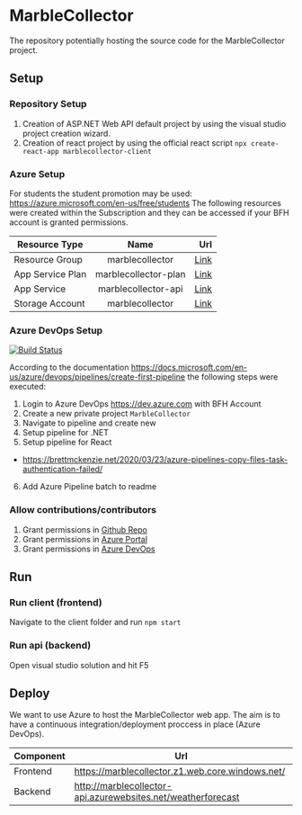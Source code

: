 # MarbleCollector

The repository potentially hosting the source code for the MarbleCollector project.

## Setup

### Repository Setup

1. Creation of ASP.NET Web API default project by using the visual studio project creation wizard.
2. Creation of react project by using the official react script `npx create-react-app marblecollector-client`

### Azure Setup

For students the student promotion may be used: https://azure.microsoft.com/en-us/free/students
The following resources were created within the Subscription and they can be accessed if your BFH account is granted permissions.

| Resource Type    |         Name         |                                                                                                                                                                                                          Url |
| ---------------- | :------------------: | -----------------------------------------------------------------------------------------------------------------------------------------------------------------------------------------------------------: |
| Resource Group   |   marblecollector    |                                                                [Link](https://portal.azure.com/#@bfh.ch/resource/subscriptions/a2bcdf72-b2d2-4aff-a317-85e0bb318f1a/resourceGroups/marblecollector/overview) |
| App Service Plan | marblecollector-plan | [Link](https://portal.azure.com/#@bfh.ch/resource/subscriptions/a2bcdf72-b2d2-4aff-a317-85e0bb318f1a/resourceGroups/marblecollector/providers/Microsoft.Web/serverFarms/marblecollector-plan/webHostingPlan) |
| App Service      | marblecollector-api  |           [Link](https://portal.azure.com/#@bfh.ch/resource/subscriptions/a2bcdf72-b2d2-4aff-a317-85e0bb318f1a/resourceGroups/marblecollector/providers/Microsoft.Web/sites/marblecollector-api/appServices) |
| Storage Account  |   marblecollector    |    [Link](https://portal.azure.com/#@bfh.ch/resource/subscriptions/a2bcdf72-b2d2-4aff-a317-85e0bb318f1a/resourceGroups/marblecollector/providers/Microsoft.Storage/storageAccounts/marblecollector/overview) |

### Azure DevOps Setup

[![Build Status](https://dev.azure.com/aescd5/MarbleCollector/_apis/build/status/TashunkoWitko.MarbleCollector?branchName=main)](https://dev.azure.com/aescd5/MarbleCollector/_build/latest?definitionId=1&branchName=main)

According to the documentation https://docs.microsoft.com/en-us/azure/devops/pipelines/create-first-pipeline the following steps were executed:

1. Login to Azure DevOps https://dev.azure.com with BFH Account
2. Create a new private project `MarbleCollector`
3. Navigate to pipeline and create new
4. Setup pipeline for .NET
5. Setup pipeline for React

- https://brettmckenzie.net/2020/03/23/azure-pipelines-copy-files-task-authentication-failed/

6. Add Azure Pipeline batch to readme

### Allow contributions/contributors

1. Grant permissions in [Github Repo](https://github.com/TashunkoWitko/MarbleCollector)
2. Grant permissions in [Azure Portal](https://portal.azure.com/#@bfh.ch/resource/subscriptions/a2bcdf72-b2d2-4aff-a317-85e0bb318f1a/users)
3. Grant permissions in [Azure DevOps](https://dev.azure.com/aescd5/MarbleCollector/_settings/projectOverview)

## Run

### Run client (frontend)

Navigate to the client folder and run `npm start`

### Run api (backend)

Open visual studio solution and hit F5

## Deploy

We want to use Azure to host the MarbleCollector web app.
The aim is to have a continuous integration/deployment proccess in place (Azure DevOps).

| Component | Url                                                          |
| --------- | ------------------------------------------------------------ |
| Frontend  | https://marblecollector.z1.web.core.windows.net/             |
| Backend   | http://marblecollector-api.azurewebsites.net/weatherforecast |
